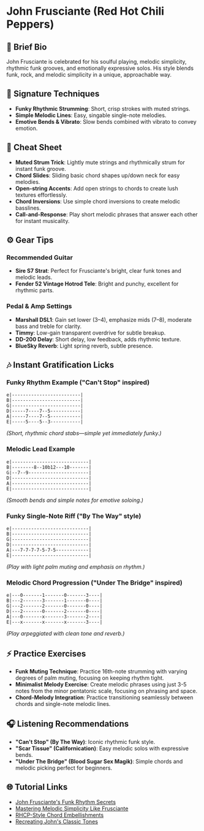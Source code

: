 # John Frusciante (Red Hot Chili Peppers)

## 🎸 Brief Bio
John Frusciante is celebrated for his soulful playing, melodic simplicity, rhythmic funk grooves, and emotionally expressive solos. His style blends funk, rock, and melodic simplicity in a unique, approachable way.

## 🚀 Signature Techniques
- **Funky Rhythmic Strumming**: Short, crisp strokes with muted strings.
- **Simple Melodic Lines**: Easy, singable single-note melodies.
- **Emotive Bends & Vibrato**: Slow bends combined with vibrato to convey emotion.

## 📝 Cheat Sheet
- **Muted Strum Trick**: Lightly mute strings and rhythmically strum for instant funk groove.
- **Chord Slides**: Sliding basic chord shapes up/down neck for easy melodies.
- **Open-string Accents**: Add open strings to chords to create lush textures effortlessly.
- **Chord Inversions**: Use simple chord inversions to create melodic basslines.
- **Call-and-Response**: Play short melodic phrases that answer each other for instant musicality.

## ⚙️ Gear Tips
### Recommended Guitar
- **Sire S7 Strat**: Perfect for Frusciante's bright, clear funk tones and melodic leads.
- **Fender 52 Vintage Hotrod Tele**: Bright and punchy, excellent for rhythmic parts.

### Pedal & Amp Settings
- **Marshall DSL1**: Gain set lower (3–4), emphasize mids (7–8), moderate bass and treble for clarity.
- **Timmy**: Low-gain transparent overdrive for subtle breakup.
- **DD-200 Delay**: Short delay, low feedback, adds rhythmic texture.
- **BlueSky Reverb**: Light spring reverb, subtle presence.

## 🎶 Instant Gratification Licks

### Funky Rhythm Example ("Can't Stop" inspired)
```tab
e|-------------------------|
B|-------------------------|
G|-------------------------|
D|-----7----7--5-----------|
A|-----7----7--5-----------|
E|-----5----5--3-----------|
```
*(Short, rhythmic chord stabs—simple yet immediately funky.)*

### Melodic Lead Example
```tab
e|----------------------------|
B|--------8--10b12---10-------|
G|--7--9----------------------|
D|----------------------------|
A|----------------------------|
E|----------------------------|
```
*(Smooth bends and simple notes for emotive soloing.)*

### Funky Single-Note Riff ("By The Way" style)
```tab
e|----------------------------|
B|----------------------------|
G|----------------------------|
D|----------------------------|
A|---7-7-7-7-5-7-5------------|
E|----------------------------|
```
*(Play with light palm muting and emphasis on rhythm.)*

### Melodic Chord Progression ("Under The Bridge" inspired)
```tab
e|---0-------1-------0-------3----|
B|---2-------3-------1-------0----|
G|---2-------2-------0-------0----|
D|---2-------0-------2-------0----|
A|---0-------x-------3-------2----|
E|---x-------x-------x-------3----|
```
*(Play arpeggiated with clean tone and reverb.)*

## ⚡ Practice Exercises
- **Funk Muting Technique**: Practice 16th-note strumming with varying degrees of palm muting, focusing on keeping rhythm tight.
- **Minimalist Melody Exercise**: Create melodic phrases using just 3-5 notes from the minor pentatonic scale, focusing on phrasing and space.
- **Chord-Melody Integration**: Practice transitioning seamlessly between chords and single-note melodic lines.

## 🎧 Listening Recommendations
- **"Can't Stop" (By The Way)**: Iconic rhythmic funk style.
- **"Scar Tissue" (Californication)**: Easy melodic solos with expressive bends.
- **"Under The Bridge" (Blood Sugar Sex Magik)**: Simple chords and melodic picking perfect for beginners.

## 🌐 Tutorial Links
- [John Frusciante's Funk Rhythm Secrets](https://www.youtube.com/frusciante-funk-rhythm)
- [Mastering Melodic Simplicity Like Frusciante](https://www.guitarworld.com/frusciante-melodic-approach)
- [RHCP-Style Chord Embellishments](https://www.premierguitar.com/frusciante-chord-techniques)
- [Recreating John's Classic Tones](https://www.ultimate-guitar.com/frusciante-tone-guide)